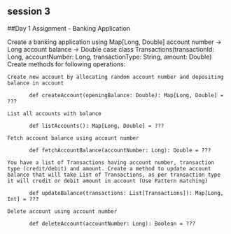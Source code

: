 ## session 3
##Day 1 Assignment -  Banking Application

Create a banking application using Map[Long, Double] 
account number -> Long
account balance -> Double
case class Transactions(transactionId: Long, accountNumber: Long, transactionType: String, amount: Double)
Create methods for following operations:

    Create new account by allocating random account number and depositing balance in account

           def createAccount(openingBalance: Double): Map[Long, Double] = ???

    List all accounts with balance

           def listAccounts(): Map[Long, Double] = ???

    Fetch account balance using account number

           def fetchAccountBalance(accountNumber: Long): Double = ???

    You have a list of Transactions having account number, transaction type (credit/debit) and amount. Create a method to update account balance that will take List of Transactions, as per transaction type it will credit or debit amount in account (Use Pattern matching)

           def updateBalance(transactions: List[Transactions]): Map[Long, Int] = ???

    Delete account using account number

           def deleteAccount(accountNumber: Long): Boolean = ???

